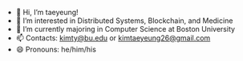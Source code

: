 - 👋 Hi, I’m taeyeung!
- 👀 I’m interested in Distributed Systems, Blockchain, and Medicine
- 🌱 I’m currently majoring in Computer Science at Boston University
- 📫 Contacts: kimty@bu.edu or kimtaeyeung26@gmail.com
- 😄 Pronouns: he/him/his

<!---
taekim26/taekim26 is a ✨ special ✨ repository because its `README.md` (this file) appears on your GitHub profile.
You can click the Preview link to take a look at your changes.
--->
